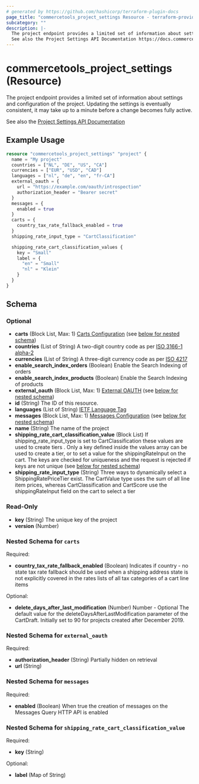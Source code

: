 ```yaml
---
# generated by https://github.com/hashicorp/terraform-plugin-docs
page_title: "commercetools_project_settings Resource - terraform-provider-commercetools"
subcategory: ""
description: |-
  The project endpoint provides a limited set of information about settings and configuration of the project. Updating the settings is eventually consistent, it may take up to a minute before a change becomes fully active.
  See also the Project Settings API Documentation https://docs.commercetools.com/api/projects/project
---
```


# commercetools_project_settings (Resource)

The project endpoint provides a limited set of information about settings and configuration of the project. Updating the settings is eventually consistent, it may take up to a minute before a change becomes fully active.

See also the [Project Settings API Documentation](https://docs.commercetools.com/api/projects/project)

## Example Usage

```terraform
resource "commercetools_project_settings" "project" {
  name = "My project"
  countries = ["NL", "DE", "US", "CA"]
  currencies = ["EUR", "USD", "CAD"]
  languages = ["nl", "de", "en", "fr-CA"]
  external_oauth = {
    url = "https://example.com/oauth/introspection"
    authorization_header = "Bearer secret"
  }
  messages = {
    enabled = true
  }
  carts = {
    country_tax_rate_fallback_enabled = true
  }
  shipping_rate_input_type = "CartClassification"

  shipping_rate_cart_classification_values {
    key = "Small"
    label = {
      "en" = "Small"
      "nl" = "Klein"
    }
  }
}
```

<!-- schema generated by tfplugindocs -->
## Schema

### Optional

- **carts** (Block List, Max: 1) [Carts Configuration](https://docs.commercetools.com/api/projects/project#carts-configuration) (see [below for nested schema](#nestedblock--carts))
- **countries** (List of String) A two-digit country code as per [ISO 3166-1 alpha-2](https://en.wikipedia.org/wiki/ISO_3166-1_alpha-2)
- **currencies** (List of String) A three-digit currency code as per [ISO 4217](https://en.wikipedia.org/wiki/ISO_4217)
- **enable_search_index_orders** (Boolean) Enable the Search Indexing of orders
- **enable_search_index_products** (Boolean) Enable the Search Indexing of products
- **external_oauth** (Block List, Max: 1) [External OAUTH](https://docs.commercetools.com/api/projects/project#externaloauth) (see [below for nested schema](#nestedblock--external_oauth))
- **id** (String) The ID of this resource.
- **languages** (List of String) [IETF Language Tag](https://en.wikipedia.org/wiki/IETF_language_tag)
- **messages** (Block List, Max: 1) [Messages Configuration](https://docs.commercetools.com/api/projects/project#messages-configuration) (see [below for nested schema](#nestedblock--messages))
- **name** (String) The name of the project
- **shipping_rate_cart_classification_value** (Block List) If shipping_rate_input_type is set to CartClassification these values are used to create tiers
. Only a key defined inside the values array can be used to create a tier, or to set a value for the shippingRateInput on the cart. The keys are checked for uniqueness and the request is rejected if keys are not unique (see [below for nested schema](#nestedblock--shipping_rate_cart_classification_value))
- **shipping_rate_input_type** (String) Three ways to dynamically select a ShippingRatePriceTier exist. The CartValue type uses the sum of all line item prices, whereas CartClassification and CartScore use the shippingRateInput field on the cart to select a tier

### Read-Only

- **key** (String) The unique key of the project
- **version** (Number)

<a id="nestedblock--carts"></a>
### Nested Schema for `carts`

Required:

- **country_tax_rate_fallback_enabled** (Boolean) Indicates if country - no state tax rate fallback should be used when a shipping address state is not explicitly covered in the rates lists of all tax categories of a cart line items

Optional:

- **delete_days_after_last_modification** (Number) Number - Optional The default value for the deleteDaysAfterLastModification parameter of the CartDraft. Initially set to 90 for projects created after December 2019.


<a id="nestedblock--external_oauth"></a>
### Nested Schema for `external_oauth`

Required:

- **authorization_header** (String) Partially hidden on retrieval
- **url** (String)


<a id="nestedblock--messages"></a>
### Nested Schema for `messages`

Required:

- **enabled** (Boolean) When true the creation of messages on the Messages Query HTTP API is enabled


<a id="nestedblock--shipping_rate_cart_classification_value"></a>
### Nested Schema for `shipping_rate_cart_classification_value`

Required:

- **key** (String)

Optional:

- **label** (Map of String)


